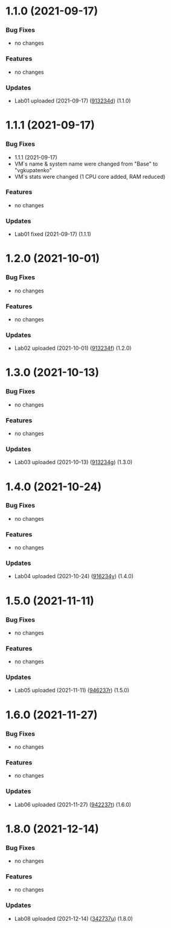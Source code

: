 # 1.1.0 (2021-09-17)


### Bug Fixes

* no changes

### Features

* no changes

### Updates

* Lab01 uploaded (2021-09-17) ([913234d](https://github.com/1032183649/InfBezLabs/tree/main/Lab01)) (1.1.0)

# 1.1.1 (2021-09-17)


### Bug Fixes

* 1.1.1 (2021-09-17)
* VM`s name & system name were changed from "Base" to "vgkupatenko"
* VM`s stats were changed (1 CPU core added, RAM reduced)

### Features

* no changes

### Updates

* Lab01 fixed (2021-09-17) (1.1.1)

# 1.2.0 (2021-10-01)


### Bug Fixes

* no changes

### Features

* no changes

### Updates

* Lab02 uploaded (2021-10-01) ([913234f](https://github.com/1032183649/InfBezLabs/tree/main/Lab02)) (1.2.0)

# 1.3.0 (2021-10-13)


### Bug Fixes

* no changes

### Features

* no changes

### Updates

* Lab03 uploaded (2021-10-13) ([913234g](https://github.com/1032183649/InfBezLabs/tree/main/Lab03)) (1.3.0)

# 1.4.0 (2021-10-24)


### Bug Fixes

* no changes

### Features

* no changes

### Updates

* Lab04 uploaded (2021-10-24) ([916234y](https://github.com/1032183649/InfBezLabs/tree/main/Lab04)) (1.4.0)

# 1.5.0 (2021-11-11)


### Bug Fixes

* no changes

### Features

* no changes

### Updates

* Lab05 uploaded (2021-11-11) ([946237r](https://github.com/1032183649/InfBezLabs/tree/main/Lab05)) (1.5.0)

# 1.6.0 (2021-11-27)


### Bug Fixes

* no changes

### Features

* no changes

### Updates

* Lab06 uploaded (2021-11-27) ([942237t](https://github.com/1032183649/InfBezLabs/tree/main/Lab06)) (1.6.0)

# 1.8.0 (2021-12-14)


### Bug Fixes

* no changes

### Features

* no changes

### Updates

* Lab08 uploaded (2021-12-14) ([342737u](https://github.com/1032183649/InfBezLabs/tree/main/Lab08)) (1.8.0)
